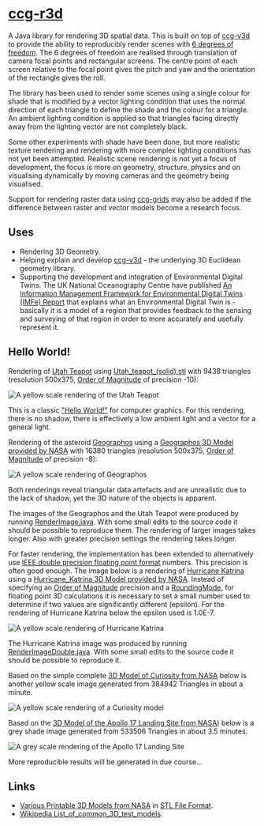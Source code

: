 # [ccg-r3d](https://github.com/agdturner/ccg-r3d)
A Java library for rendering 3D spatial data. This is built on top of [ccg-v3d](https://github.com/agdturner/ccg-v3d) to provide the ability to reproducibly render scenes with [6 degrees of freedom](https://en.wikipedia.org/wiki/Six_degrees_of_freedom). The 6 degrees of freedom are realised through translation of camera focal points and rectangular screens. The centre point of each screen relative to the focal point gives the pitch and yaw and the orientation of the rectangle gives the roll.

The library has been used to render some scenes using a single colour for shade that is modified by a vector lighting condition that uses the normal direction of each triangle to define the shade and the colour for a triangle. An ambient lighting condition is applied so that triangles facing directly away from the lighting vector are not completely black.

Some other experiments with shade have been done, but more realistic texture rendering and rendering with more complex lighting conditions has not yet been attempted. Realistic scene rendering is not yet a focus of development, the focus is more on geometry, structure, physics and on visualising dynamically by moving cameras and the geometry being visualised. 

Support for rendering raster data using [ccg-grids](https://github.com/agdturner/ccg-grids) may also be added if the difference between raster and vector models become a research focus.

## Uses
* Rendering 3D Geometry.
* Helping explain and develop [ccg-v3d](https://github.com/agdturner/ccg-v3d) - the underlying 3D Euclidean geometry library.
* Supporting the development and integration of Environmental Digital Twins. The UK National Oceanography Centre have published [An Information Management Framework for Environmental Digital Twins (IMFe) Report](https://noc.ac.uk/files/documents/about/NOC%20IMFe%20Summary%20Report2.pdf) that explains what an Environmental Digital Twin is - basically it is a model of a region that provides feedback to the sensing and surveying of that region in order to more accurately and usefully represent it.

## Hello World!
Rendering of [Utah Teapot](https://en.wikipedia.org/wiki/Utah_teapot) using [Utah_teapot_(solid).stl](data/Utah_teapot_(solid).stl) with 9438 triangles (resolution 500x375, [Order of Magnitude](https://en.wikipedia.org/wiki/Order_of_magnitude) of precision -10):

<img alt="A yellow scale rendering of the Utah Teapot" src="data/output/Utah_teapot_(solid)/oom=-10/lighting(i=0.2673_j=0.5345_k=0.8018)/Utah_teapot_(solid)_500x500_pt(i=-12.3089_j=13.0269_k=17.2189)_lighting(i=0.2673_j=0.5345_k=0.8018)_oom=-10.png" />

This is a classic ["Hello World!"](https://en.wikipedia.org/wiki/%22Hello,_World!%22_program) for computer graphics. For this rendering, there is no shadow, there is effectively a low ambient light and a vector for a general light.  

Rendering of the asteroid [Geographos](https://en.wikipedia.org/wiki/1620_Geographos) using a [Geographos 3D Model provided by NASA](https://nasa3d.arc.nasa.gov/detail/geographos) with 16380 triangles (resolution 500x375, [Order of Magnitude](https://en.wikipedia.org/wiki/Order_of_magnitude) of precision -8):

<img alt="A yellow scale rendering of Geographos" src="data/output/geographos/files/oom=-8/lighting(i=-0.2673_j=-0.5345_k=-0.8018)/1620geographos_500x500_pt(i=-3.3194_j=3.4588_k=-3.4339)_lighting(i=-0.2673_j=-0.5345_k=-0.8018)_oom=-8.png" />

Both renderings reveal triangular data artefacts and are unrealistic due to the lack of shadow, yet the 3D nature of the objects is apparent.

The images of the Geographos and the Utah Teapot were produced by running [RenderImage.java](https://github.com/agdturner/ccg-r3d/tree/main/src/main/java/uk/ac/leeds/ccg/r3d/RenderImage.java). With some small edits to the source code it should be possible to reproduce them. The rendering of larger images takes longer. Also with greater precision settings the rendering takes longer.

For faster rendering, the implementation has been extended to alternatively use [IEEE double precision floating point format](https://en.wikipedia.org/wiki/Double-precision_floating-point_format) numbers. This precision is often good enough. The image below is a rendering of [Hurricane Katrina](https://en.wikipedia.org/wiki/Hurricane_Katrina) using a [Hurricane_Katrina 3D Model provided by NASA](https://nasa3d.arc.nasa.gov/detail/hurricane-katrina). Instead of specifying an [Order of Magnitude](https://en.wikipedia.org/wiki/Order_of_magnitude) precision and a [RoundingMode](https://github.com/openjdk/jdk/blob/master/src/java.base/share/classes/java/math/RoundingMode.java), for floating point 3D calculations it is necessary to set a small number used to determine if two values are significantly different (epsilon). For the rendering of Hurricane Katrina below the epsilon used is 1.0E-7.

<img alt="A yellow scale rendering of Hurricane Katrina" src="data/output/Hurricane_Katrina/files/epsilon=1.0E-7/lighting(i=-0.27_j=-0.53_k=-0.80)_ambientLight(0.05)/Katrina_1000x1000.png" />

The Hurricane Katrina image was produced by running [RenderImageDouble.java](https://github.com/agdturner/ccg-r3d/tree/main/src/main/java/uk/ac/leeds/ccg/r3d/d/RenderImageDouble.java). With some small edits to the source code it should be possible to reproduce it.

Based on the simple complete [3D Model of Curiosity from NASA](https://nasa3d.arc.nasa.gov/detail/mars-rover-curiosity) below is another yellow scale image generated from 384942 Triangles in about a minute.

<img alt="A yellow scale rendering of a Curiosity model" src="data/output/Curiosity Rover 3D Printed Model/files/epsilon=1.0E-7/lighting(i=-0.27_j=-0.53_k=-0.80)_ambientLight(0.05)/Curiosity SM (Complete Print 200uM)_1000x1000pt(i=123.83_j=108.92_k=143.96)_lighting(i=-0.27_j=-0.53_k=-0.80)_ambientLight(0.05)_epsilon=1.0E-7.png" />

Based on the [3D Model of the Apollo 17 Landing Site from NASA](https://nasa3d.arc.nasa.gov/detail/Apollo17-Landing)) below is a grey shade image generated from  533506 Triangles in about 3.5 minutes.

<img alt="A grey scale rendering of the Apollo 17 Landing Site" src="data/output/Apollo_17\files\epsilon=1.0E-7\lighting(i=-0.27_j=-0.53_k=-0.80)_ambientLight(0.05)/Apollo_17_1000x1000pt(i=208.79_j=208.79_k=215.65)_lighting(i=-0.27_j=-0.53_k=-0.80)_ambientLight(0.05)_epsilon=1.0E-7.png" />

More reproducible results will be generated in due course...

## Links
* [Various Printable 3D Models from NASA](https://nasa3d.arc.nasa.gov/models/printable) in [STL File Format](https://en.wikipedia.org/wiki/STL_(file_format)).
* [Wikipedia List_of_common_3D_test_models](https://en.wikipedia.org/wiki/List_of_common_3D_test_models).
